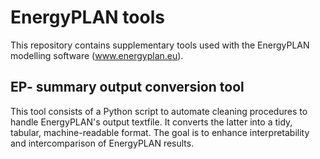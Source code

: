 # EnergyPLAN tools

This repository contains supplementary tools used with the EnergyPLAN modelling software (www.energyplan.eu).

## EP- summary output conversion tool
This tool consists of a Python script to automate cleaning procedures to handle EnergyPLAN's output textfile. It converts the latter into a tidy, tabular, machine-readable format. The goal is to enhance interpretability and intercomparison of EnergyPLAN results.
